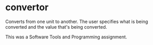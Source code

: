 # convertor
Converts from one unit to another. The user specifies what is being converted and the value that's being converted.

This was a Software Tools and Programming assignment. 
